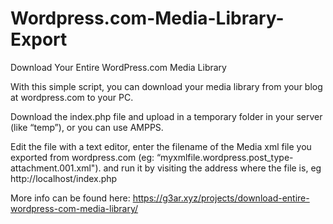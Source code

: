 # Wordpress.com-Media-Library-Export
Download Your Entire WordPress.com Media Library

With this simple script, you can download your media library from your blog at wordpress.com to your PC.

Download the index.php file and upload in a temporary folder in your server (like “temp”), or you can use AMPPS.

Edit the file with a text editor, enter the filename of the Media xml file you exported from wordpress.com (eg:
“myxmlfile.wordpress.post_type-attachment.001.xml"). and run it by visiting the address where the file is,
eg http://localhost/index.php

More info can be found here:
https://g3ar.xyz/projects/download-entire-wordpress-com-media-library/
